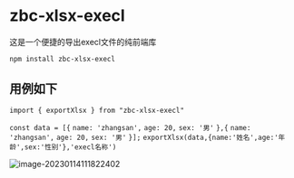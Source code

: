 # zbc-xlsx-execl

这是一个便捷的导出execl文件的纯前端库

`npm install zbc-xlsx-execl`

## 用例如下

`import { exportXlsx } from "zbc-xlsx-execl"`

`const data = [{`
    `name: 'zhangsan',`
    `age: 20,`
    `sex: '男'`
`},{`
    `name: 'zhangsan',`
    `age: 20,`
    `sex: '男'`
`}];`
`exportXlsx(data,{name:'姓名',age:'年龄',sex:'性别'},'execl名称')`

![image-20230114111822402](C:\Users\10037\AppData\Roaming\Typora\typora-user-images\image-20230114111822402.png)